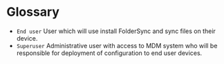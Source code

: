 # Glossary

* `End user` User which will use install FolderSync and sync files on their device.
* `Superuser` Administrative user with access to MDM system who will be responsible for deployment of configuration to end user devices.

